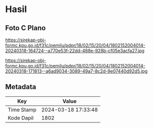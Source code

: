 # Hasil

## Foto C Plano

https://sirekap-obj-formc.kpu.go.id/f31c/pemilu/pdpr/18/02/15/20/04/1802152004014-20240318-164724--a770e53f-22dd-488e-928b-cf05e3acfa27.jpg

https://sirekap-obj-formc.kpu.go.id/f31c/pemilu/pdpr/18/02/15/20/04/1802152004014-20240318-171813--a6ad9034-3089-49a7-8c2d-9e07440d92d5.jpg


## Metadata

| Key        | Value               |
| ---------- | ------------------- |
| Time Stamp | 2024-03-18 17:33:48 |
| Kode Dapil | 1802                |



